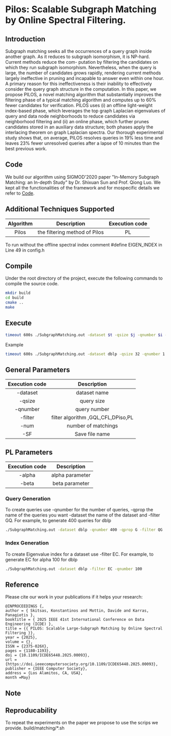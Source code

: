 # **Pilos: Scalable Subgraph Matching by Online Spectral Filtering.**

## **Introduction**
Subgraph matching seeks all the occurrences of a
query graph inside another graph. As it reduces to subgraph
isomorphism, it is NP-hard. Current methods reduce the com-
putation by filtering the candidates on which they run subgraph
isomorphism. Nevertheless, when the query is large, the number
of candidates grows rapidly, rendering current methods largely
ineffective in pruning and incapable to answer even within one
hour. A primary reason for this ineffectiveness is their inability to
effectively consider the query graph structure in the computation.
In this paper, we propose PILOS, a novel matching algorithm
that substantially improves the filtering phase of a typical
matching algorithm and computes up to 60% fewer candidates
for verification. PILOS uses (i) an offline light-weight index-based
phase, which leverages the top graph Laplacian eigenvalues of
query and data node neighborhoods to reduce candidates via
neighborhood filtering and (ii) an online phase, which further
prunes candidates stored in an auxiliary data structure; both
phases apply the interlacing theorem on graph Laplacian spectra.
Our thorough experimental study shows that, on average, PILOS
resolves queries in 19% less time and leaves 23% fewer unresolved
queries after a lapse of 10 minutes than the best previous work.

## **Code**
We build our algorithm using SIGMOD'2020 paper "In-Memory Subgraph Matching: an In-depth Study" by Dr. Shixuan Sun and Prof. Qiong Luo.
We kept all the functionalities of the framework and for mospecific details we refer to [Code](https://github.com/RapidsAtHKUST/SubgraphMatching).

## Additional Techniques Supported
|Algorithm|Description|Execution code
|:--------:|:------------:|:------------:
|Pilos | the filtering method of Pilos | PL
To run without the offline spectral index comment #define EIGEN_INDEX
in Line 49 in config.h
## Compile
Under the root directory of the project, execute the following commands to compile the source code.

```zsh
mkdir build
cd build
cmake ..
make
```

## Execute

```zsh
timeout 600s ./SubgraphMatching.out -dataset $t -qsize $j -qnumber $i -qprop G -filter PL -alpha $alpha -beta 0 -n 5 -num 100000
```
Example
```zsh
timeout 600s ./SubgraphMatching.out -dataset dblp -qsize 32 -qnumber 1 -qprop G -filter PL -alpha 125 -SF results
```
## General Parameters
|Execution code|Description|
|:--------:|:------------:|
|-dataset | dataset name|
|-qsize | query size|
|-qnumber | query number|
|-filter | filter algorithm ,GQL,CFL,DPiso,PL|
|-num | number of matchings|
|-SF | Save file name|

## PL Parameters
|Execution code|Description|
|:--------:|:------------:|
|-alpha | alpha parameter |
|-beta | beta parameter|

### Query Generation
To create queries use -qnumber for the number of queries, -qprop the name of the queries you want -dataset the name of the dataset and -filter GQ.
For example, to generate 400 queries for dblp
```zsh
./SubgraphMatching.out -dataset dblp -qnumber 400 -qprop G -filter QG
```
### Index Generation
To create Eigenvalue index for a dataset use -filter EC.
For example, to generate EC for alpha 100 for dblp
```zsh
./SubgraphMatching.out -dataset dblp -filter EC -qnumber 100
```
## Reference

Please cite our work in your publications if it helps your research:

```
@INPROCEEDINGS {,
author = { Skitsas, Konstantinos and Mottin, Davide and Karras, Panagiotis },
booktitle = { 2025 IEEE 41st International Conference on Data Engineering (ICDE) },
title = {{ PILOS: Scalable Large-Subgraph Matching by Online Spectral Filtering }},
year = {2025},
volume = {},
ISSN = {2375-026X},
pages = {1180-1193},
doi = {10.1109/ICDE65448.2025.00093},
url = {https://doi.ieeecomputersociety.org/10.1109/ICDE65448.2025.00093},
publisher = {IEEE Computer Society},
address = {Los Alamitos, CA, USA},
month =May}
```
## Note

## Reproducability
To repeat the experiments on the paper we propose to use the scrips we provide. build/matching/*.sh

